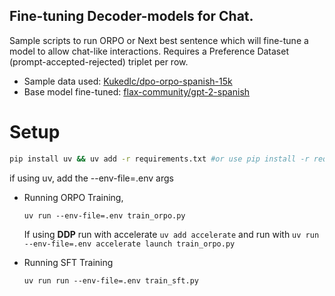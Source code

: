 ## Fine-tuning Decoder-models for Chat.


Sample scripts to run ORPO or Next best sentence which will fine-tune a model to allow chat-like interactions. Requires a Preference Dataset (prompt-accepted-rejected) triplet per row.

- Sample data used: [Kukedlc/dpo-orpo-spanish-15k](https://huggingface.co/datasets/Kukedlc/dpo-orpo-spanish-15k)
- Base model fine-tuned: [flax-community/gpt-2-spanish](https://huggingface.co/flax-community/gpt-2-spanish)

# Setup
```bash
pip install uv && uv add -r requirements.txt #or use pip install -r requirements.txt
```

if using uv, add the --env-file=.env args

- Running ORPO Training, 

    `uv run --env-file=.env train_orpo.py`

    If using **DDP** run with accelerate `uv add accelerate` and run with `uv run --env-file=.env accelerate launch train_orpo.py`

- Running SFT Training

    `uv run run --env-file=.env train_sft.py`